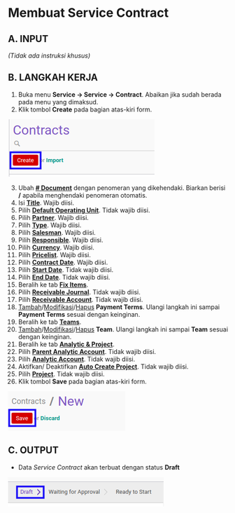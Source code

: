 # Membuat Service Contract

## A. INPUT

*(Tidak ada instruksi khusus)*

## B. LANGKAH KERJA

1. Buka menu **Service -> Service -> Contract**. Abaikan jika sudah berada pada menu yang dimaksud.
2. Klik tombol **Create** pada bagian atas-kiri form.

![](../../img/service-contract/tombol-create.png)

3. Ubah **[# Document](./penjelasan.md#field-no-document)** dengan penomeran yang dikehendaki. Biarkan berisi **/** apabila menghendaki penomeran otomatis.
4. Isi **[Title](./penjelasan.md#field-title)**. Wajib diisi.
5. Pilih **[Default Operating Unit](./penjelasan.md#field-default-operating-unit)**. Tidak wajib diisi.
6. Pilih **[Partner](./penjelasan.md#field-partner)**. Wajib diisi.
7. Pilih **[Type](./penjelasan.md#field-type)**. Wajib diisi.
8. Pilih **[Salesman](./penjelasan.md#field-salesman)**. Wajib diisi.
9. Pilih **[Responsible](./penjelasan.md#field-responsible)**. Wajib diisi.
10. Pilih **[Currency](./penjelasan.md#field-currency)**. Wajib diisi.
11. Pilih **[Pricelist](./penjelasan.md#field-pricelist)**. Wajib diisi.
12. Pilih **[Contract Date](./penjelasan.md#field-contract-date)**. Wajib diisi.
13. Pilih **[Start Date](./penjelasan.md#field-start-date)**. Tidak wajib diisi.
14. Pilih **[End Date](./penjelasan.md#field-end-date)**. Tidak wajib diisi.
15. Beralih ke tab **[Fix Items](./penjelasan.md#tab-fix-items)**.
16. Pilih **[Receivable Journal](./penjelasan.md#field-receivable-journal)**. Tidak wajib diisi.
17. Pilih **[Receivable Account](./penjelasan.md#field-receivable-account)**. Tidak wajib diisi.
18. <a name="l18">[Tambah](./menambahkan-termin.md)/[Modifikasi](./memodifikasi-termin.md)/[Hapus](./menghapus-termin.md) **Payment Terms**</a>. Ulangi langkah ini sampai **Payment Terms** sesuai dengan keinginan.
19. Beralih ke tab **[Teams](./penjelasan.md#tab-teams)**.
20. <a name="l20">[Tambah](./menambahkan-team.md)/[Modifikasi](./memodifikasi-team.md)/[Hapus](./menghapus-team.md) **Team**</a>. Ulangi langkah ini sampai **Team** sesuai dengan keinginan.
21. Beralih ke tab **[Analytic & Project](./penjelasan.md#tab-analytic-project)**.
22. Pilih **[Parent Analytic Account](./penjelasan.md#field-parent-analytic-account)**. Tidak wajib diisi.
23. Pilih **[Analytic Account](./penjelasan.md#field-analytic-account)**. Tidak wajib diisi.
24. Aktifkan/ Deaktifkan **[Auto Create Project](./penjelasan.md#field-auto-create-project)**. Tidak wajib diisi.
25. Pilih **[Project](./penjelasan.md#field-project)**. Tidak wajib diisi.
26. Klik tombol **Save** pada bagian atas-kiri form.

![](../../img/service-contract/tombol-save-new.png)

## C. OUTPUT

* Data *Service Contract* akan terbuat dengan status **Draft**

![](../../img/service-contract/status-input-draft.png)

